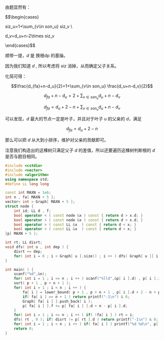 由题显然有：

$$\begin{cases}

siz_u=1+\sum_{v\in son_u} siz_v \\

d_v=d_u+n-2\times siz_v

\end{cases}$$

顺带一提，$d$ 是 换根dp 的基操。

因为我们知道 $d$ , 所以考虑将 $siz$ 消掉，从而确定父子关系。

化简可得：

$$\frac{d_{fa}+n-d_u}{2}=1+\sum_{v\in son_u} \frac{d_u+n-d_v}{2}$$

$$d_{fa}+n-d_u=2+\sum_{v\in son_u} d_u+n-d_v$$

$$d_{fa}=d_u+2-n+\sum_{v\in son_u} d_u+n-d_v$$

可以发现，$d$ 最大的节点一定是叶子，并且对于叶子 $u$ 的父亲的 $d$，满足

$$d_{fa}=d_u+2-n$$

那么可以把 $d$ 从大到小排序，维护对父亲的贡献即可。

注意我们构造出的这棵树只满足父子 $d$ 的差值，所以还要遍历这棵树判断根的 $d$ 是否与题目相同。

```cpp
#include <cstdio>
#include <vector>
#include <algorithm>
using namespace std;
#define LL long long

const int MAXN = 1e6;
int n , fa[ MAXN + 5 ];
vector< int > Graph[ MAXN + 5 ];
struct node {
    int id; LL d , f;
    bool operator < ( const node &x ) const { return d > x.d; }
    bool operator > ( const node &x ) const { return d < x.d; }
    bool operator > ( const LL &x  ) const { return d < x; }
    bool operator < ( const LL &x  ) const { return d > x; }
}p[ MAXN + 5 ];

int rt; LL disrt;
void dfs( int u , int dep ) {
	disrt += dep;
	for( int i = 0 ; i < Graph[ u ].size() ; i ++ ) dfs( Graph[ u ][ i ] , dep + 1 );
}

int main( ) {
    scanf("%d",&n);
    for( int i = 1 ; i <= n ; i ++ ) scanf("%lld",&p[ i ].d) , p[ i ].id = i;
	sort( p + 1 , p + n + 1 );
    for( int i = 1 ; i < n ; i ++ ) {
        fa[ i ] = lower_bound( p + 1 , p + n + 1 , p[ i ].d + 2 - n + p[ i ].f ) - p;
        if( fa[ i ] == n + 1 ) return printf("-1\n") & 0;
        Graph[ fa[ i ] ].push_back( i );
        p[ fa[ i ] ].f += p[ fa[ i ] ].d + n - p[ i ].d;
    }
    for( int i = 1 ; i <= n ; i ++ ) if( !fa[ i ] ) rt = i;
    dfs( rt , 0 ); if( disrt != p[ rt ].d ) return printf("-1\n") & 0;
    for( int i = 1 ; i < n ; i ++ ) if( fa[ i ] ) printf("%d %d\n", p[ fa[ i ] ].id , p[ i ].id );
    return 0;
}
```